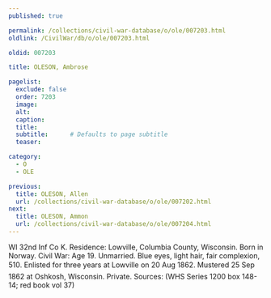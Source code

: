 ```yaml
---
published: true

permalink: /collections/civil-war-database/o/ole/007203.html
oldlink: /CivilWar/db/o/ole/007203.html

oldid: 007203

title: OLESON, Ambrose

pagelist:
  exclude: false
  order: 7203
  image: 
  alt:
  caption:
  title:
  subtitle:      # Defaults to page subtitle
  teaser:

category: 
  - O 
  - OLE

previous:
  title: OLESON, Allen
  url: /collections/civil-war-database/o/ole/007202.html  
next:
  title: OLESON, Ammon
  url: /collections/civil-war-database/o/ole/007204.html   
---
```

WI 32nd Inf Co K. Residence: Lowville, Columbia County, Wisconsin. Born in Norway. Civil War: Age 19. Unmarried. Blue eyes, light hair, fair complexion, 5&#146;10&#148;. Enlisted for three years at Lowville on 20 Aug 1862. Mustered 25 Sep 1862 at Oshkosh, Wisconsin. Private. Sources: (WHS Series 1200 box 148-14; red book vol 37)